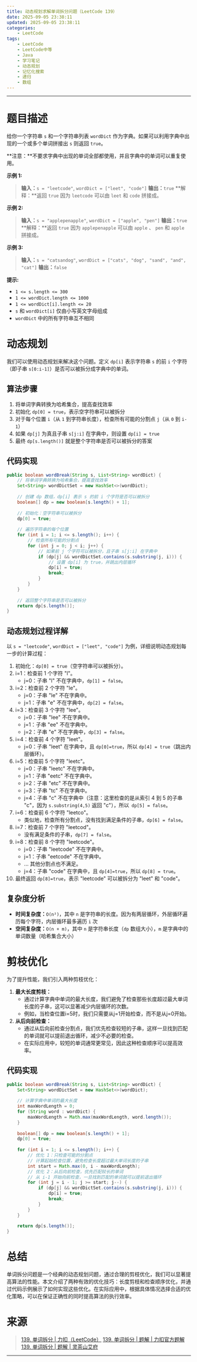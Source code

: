 ```yaml
---
title: 动态规划求解单词拆分问题（LeetCode 139）
date: 2025-09-05 23:38:11
updated: 2025-09-05 23:38:11
categories:
    - LeetCode
tags:
    - LeetCode
    - LeetCode中等
    - Java
    - 学习笔记
    - 动态规划
    - 记忆化搜索
    - 递归
    - 数组
---
```

---

# 题目描述

给你一个字符串 `s` 和一个字符串列表 `wordDict` 作为字典。如果可以利用字典中出现的一个或多个单词拼接出 `s` 则返回 `true`。

**注意：**不要求字典中出现的单词全部都使用，并且字典中的单词可以重复使用。

**示例 1:**
> **输入：**`s = "leetcode"`, `wordDict = ["leet", "code"]`
> **输出：**`true`
> **解释：**返回 `true` 因为 `leetcode` 可以由 `leet` 和 `code` 拼接成。

**示例 2:**
> **输入：**`s = "applepenapple"`, `wordDict = ["apple", "pen"]`
> **输出：**`true`
> **解释：**返回 `true` 因为 `applepenapple` 可以由 `apple` 、 `pen` 和 `apple` 拼接成。

**示例 3:**
> **输入：**`s = "catsandog"`, `wordDict = ["cats", "dog", "sand", "and", "cat"]`
> **输出：**`false`

**提示:**
* `1 <= s.length <= 300`
* `1 <= wordDict.length <= 1000`
* `1 <= wordDict[i].length <= 20`
* `s` 和 `wordDict[i]` 仅由小写英文字母组成
* `wordDict` 中的所有字符串互不相同

<!-- more -->

# 动态规划

我们可以使用动态规划来解决这个问题。定义 `dp[i]` 表示字符串 `s` 的前 `i` 个字符（即子串 `s[0:i-1]`）是否可以被拆分成字典中的单词。

## 算法步骤

1. 将单词字典转换为哈希集合，提高查找效率
2. 初始化 `dp[0] = true`，表示空字符串可以被拆分
3. 对于每个位置 `i`（从 `1` 到字符串长度），检查所有可能的分割点 `j`（从 `0` 到 `i-1`）
4. 如果 `dp[j]` 为真且子串 `s[j:i]` 在字典中，则设置 `dp[i] = true`
5. 最终 `dp[s.length()]` 就是整个字符串是否可以被拆分的答案

## 代码实现

```java
public boolean wordBreak(String s, List<String> wordDict) {
    // 将单词字典转换为哈希集合，提高查找效率
    Set<String> wordDictSet = new HashSet<>(wordDict);
    
    // 创建 dp 数组，dp[i] 表示 s 的前 i 个字符是否可以被拆分
    boolean[] dp = new boolean[s.length() + 1];
    
    // 初始化：空字符串可以被拆分
    dp[0] = true;
    
    // 遍历字符串的每个位置
    for (int i = 1; i <= s.length(); i++) {
        // 检查所有可能的分割点
        for (int j = 0; j < i; j++) {
            // 如果前 j 个字符可以被拆分，且子串 s[j:i] 在字典中
            if (dp[j] && wordDictSet.contains(s.substring(j, i))) {
                // 设置 dp[i] 为 true，并跳出内层循环
                dp[i] = true;
                break;
            }
        }
    }
    
    // 返回整个字符串是否可以被拆分
    return dp[s.length()];
}
```

## 动态规划过程详解

以 `s = "leetcode"`, `wordDict = ["leet", "code"]` 为例，详细说明动态规划每一步的计算过程：

1. 初始化：`dp[0] = true`（空字符串可以被拆分）。
2. i=1：检查前 1 个字符 "l"。
    * j=0：子串 "l" 不在字典中，`dp[1] = false`。
3. i=2：检查前 2 个字符 "le"。
    * j=0：子串 "le" 不在字典中。
    * j=1：子串 "e" 不在字典中，`dp[2] = false`。
4. i=3：检查前 3 个字符 "lee"。
    * j=0：子串 "lee" 不在字典中。
    * j=1：子串 "ee" 不在字典中。
    * j=2：子串 "e" 不在字典中，`dp[3] = false`。
5. i=4：检查前 4 个字符 "leet"。
    * j=0：子串 "leet" 在字典中，且 `dp[0]=true`，所以 `dp[4] = true`（跳出内层循环）。
6. i=5：检查前 5 个字符 "leetc"。
    * j=0：子串 "leetc" 不在字典中。
    * j=1：子串 "eetc" 不在字典中。
    * j=2：子串 "etc" 不在字典中。
    * j=3：子串 "tc" 不在字典中。
    * j=4：子串 "c" 不在字典中（注意：这里检查的是从索引 4 到 5 的子串 "c"，因为 `s.substring(4,5)` 返回 "c"），所以` dp[5] = false`。
7. i=6：检查前 6 个字符 "leetco"。
    * 类似地，检查所有分割点，没有找到满足条件的子串，`dp[6] = false`。
8. i=7：检查前 7 个字符 "leetcod"。
    * 没有满足条件的子串，`dp[7] = false`。
9. i=8：检查前 8 个字符 "leetcode"。
    * j=0：子串 "leetcode" 不在字典中。
    * j=1：子串 "eetcode" 不在字典中。
    * ... 其他分割点也不满足。
    * j=4：子串 "code" 在字典中，且 `dp[4]=true`，所以 `dp[8] = true`。
9. 最终返回 `dp[8]=true`，表示 "leetcode" 可以被拆分为 "leet" 和 "code"。

## 复杂度分析

* **时间复杂度：**`O(n²)`，其中 `n` 是字符串的长度。因为有两层循环，外层循环遍历每个字符，内层循环最多遍历 `i` 次
* **空间复杂度：**`O(n + m)`，其中 `n` 是字符串长度（`dp` 数组大小），`m` 是字典中的单词数量（哈希集合大小）

# 剪枝优化

为了提升性能，我们引入两种剪枝优化：

1. **最大长度剪枝：**
    * 通过计算字典中单词的最大长度，我们避免了检查那些长度超过最大单词长度的子串，这可以显著减少内层循环的次数。
    * 例如，当检查位置i=5时，我们只需要从j=1开始检查，而不是从j=0开始。
2. **从后向前检查：**
    * 通过从后向前检查分割点，我们优先检查较短的子串，这样一旦找到匹配的单词就可以提前退出循环，减少不必要的检查。
    * 在实际应用中，较短的单词通常更常见，因此这种检查顺序可以提高效率。

## 代码实现

```java
public boolean wordBreak(String s, List<String> wordDict) {
    Set<String> wordDictSet = new HashSet<>(wordDict);
    
    // 计算字典中单词的最大长度
    int maxWordLength = 0;
    for (String word : wordDict) {
        maxWordLength = Math.max(maxWordLength, word.length());
    }
    
    boolean[] dp = new boolean[s.length() + 1];
    dp[0] = true;
    
    for (int i = 1; i <= s.length(); i++) {
        // 优化 1：只检查可能的分割点
        // 计算起始检查位置，避免检查长度超过最大单词长度的子串
        int start = Math.max(0, i - maxWordLength);
        // 优化 2：从后向前检查，优先匹配较长的单词
        // 从 i-1 开始向前检查，一旦找到匹配的单词就可以提前退出循环
        for (int j = i - 1; j >= start; j--) {
            if (dp[j] && wordDictSet.contains(s.substring(j, i))) {
                dp[i] = true;
                break;
            }
        }
    }
    
    return dp[s.length()];
}
```

# 总结

单词拆分问题是一个经典的动态规划问题，通过合理的剪枝优化，我们可以显著提高算法的性能。本文介绍了两种有效的优化技巧：长度剪枝和检查顺序优化，并通过代码示例展示了如何实现这些优化。在实际应用中，根据具体情况选择合适的优化策略，可以在保证正确性的同时提高算法的执行效率。

# 来源

> [139. 单词拆分 | 力扣（LeetCode）][1]
> [139. 单词拆分 | 题解 | 力扣官方题解][2]
> [139. 单词拆分 | 题解 | 灵茶山艾府][3]

---

[1]: https://leetcode.cn/problems/word-break/description/ "139. 单词拆分 | 力扣（LeetCode）"
[2]: https://leetcode.cn/problems/word-break/solutions/302471/dan-ci-chai-fen-by-leetcode-solution/ "139. 单词拆分 | 题解 | 力扣官方题解"
[3]: https://leetcode.cn/problems/word-break/solutions/2968135/jiao-ni-yi-bu-bu-si-kao-dpcong-ji-yi-hua-chrs/ "139. 单词拆分 | 题解 | 灵茶山艾府"
